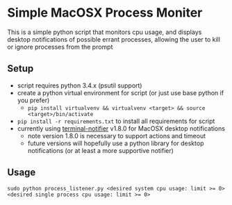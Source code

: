# Simple MacOSX Process Moniter

This is a simple python script that monitors cpu usage, and displays desktop notifications of possible errant processes, allowing the user to kill or ignore processes from the prompt

## Setup 

- script requires python 3.4.x (psutil support)
- create a python virtual environment for script (or just use base python if you prefer)
  - `pip install virtualvenv && virtualvenv <target> && source <target>/bin/activate`
- `pip install -r requirements.txt` to install all requirements for script
- currently using [terminal-notifier](https://github.com/julienXX/terminal-notifier) v1.8.0 for MacOSX desktop notifications
  - note version 1.8.0 is necessary to support actions and timeout
  - future versions will hopefully use a python library for desktop notifications (or at least a more supportive notifier)
  
## Usage

`sudo python process_listener.py <desired system cpu usage: limit >= 0> <desired single process cpu usage: limit >= 0>`
  
